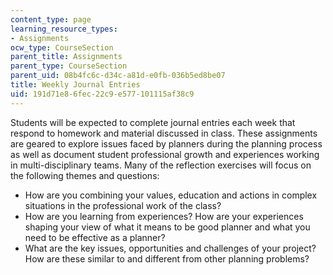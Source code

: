 ```yaml
---
content_type: page
learning_resource_types:
- Assignments
ocw_type: CourseSection
parent_title: Assignments
parent_type: CourseSection
parent_uid: 08b4fc6c-d34c-a81d-e0fb-036b5ed8be07
title: Weekly Journal Entries
uid: 191d71e8-6fec-22c9-e577-101115af38c9
---
```


Students will be expected to complete journal entries each week that respond to homework and material discussed in class. These assignments are geared to explore issues faced by planners during the planning process as well as document student professional growth and experiences working in multi-disciplinary teams. Many of the reflection exercises will focus on the following themes and questions:

*   How are you combining your values, education and actions in complex situations in the professional work of the class?
*   How are you learning from experiences? How are your experiences shaping your view of what it means to be good planner and what you need to be effective as a planner?
*   What are the key issues, opportunities and challenges of your project? How are these similar to and different from other planning problems?